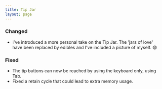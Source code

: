 ```yaml
---
title: Tip Jar
layout: page
---
```


### Changed

* I've introduced a more personal take on the Tip Jar. The 'jars of love' have been replaced by edibles and I've included a picture of myself. 😄

### Fixed

* The tip buttons can now be reached by using the keyboard only, using Tab.
* Fixed a retain cycle that could lead to extra memory usage.
